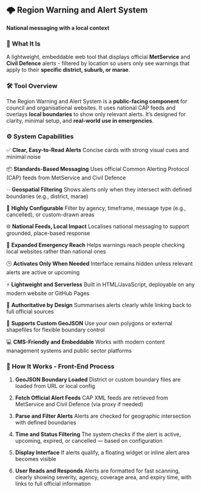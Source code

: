 🌩️ Region Warning and Alert System
-----------------------------------

**National messaging with a local context**

### 🚁 What It Is

A lightweight, embeddable web tool that displays official **MetService** and **Civil Defence** alerts - filtered by location so users only see warnings that apply to their **specific district, suburb, or marae**.

### 🛠️ Tool Overview

The Region Warning and Alert System is a **public-facing component** for council and organisational websites. It uses national CAP feeds and overlays **local boundaries** to show only relevant alerts. It’s designed for clarity, minimal setup, and **real-world use in emergencies**.

### ⚙️ System Capabilities

✅ **Clear, Easy-to-Read Alerts** Concise cards with strong visual cues and minimal noise

📦 **Standards-Based Messaging** Uses official Common Alerting Protocol (CAP) feeds from MetService and Civil Defence

🖘 **Geospatial Filtering** Shows alerts only when they intersect with defined boundaries (e.g., district, marae)

🧽 **Highly Configurable** Filter by agency, timeframe, message type (e.g., cancelled), or custom-drawn areas

🌐 **National Feeds, Local Impact** Localises national messaging to support grounded, place-based response

👥 **Expanded Emergency Reach** Helps warnings reach people checking local websites rather than national ones

🕒 **Activates Only When Needed** Interface remains hidden unless relevant alerts are active or upcoming

⚡ **Lightweight and Serverless** Built in HTML/JavaScript, deployable on any modern website or GitHub Pages

🔗 **Authoritative by Design** Summarises alerts clearly while linking back to full official sources

🔄 **Supports Custom GeoJSON** Use your own polygons or external shapefiles for flexible boundary control

💻 **CMS-Friendly and Embeddable** Works with modern content management systems and public sector platforms

### 🔄 How It Works - Front-End Process

1.  **GeoJSON Boundary Loaded** District or custom boundary files are loaded from URL or local config
    
2.  **Fetch Official Alert Feeds** CAP XML feeds are retrieved from MetService and Civil Defence (via proxy if needed)
    
3.  **Parse and Filter Alerts** Alerts are checked for geographic intersection with defined boundaries
    
4.  **Time and Status Filtering** The system checks if the alert is active, upcoming, expired, or cancelled — based on configuration
    
5.  **Display Interface** If alerts qualify, a floating widget or inline alert area becomes visible
    
6.  **User Reads and Responds** Alerts are formatted for fast scanning, clearly showing severity, agency, coverage area, and expiry time, with links to full official information
